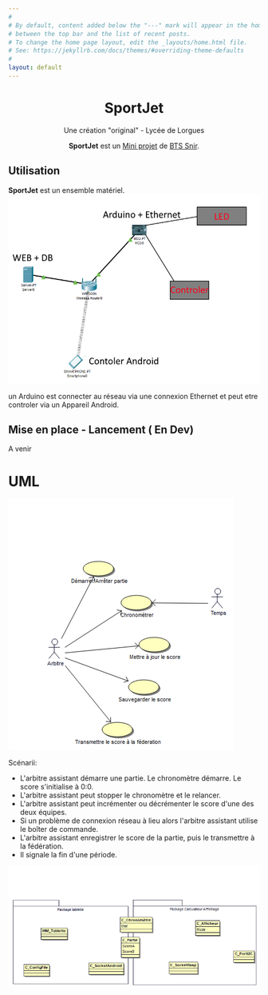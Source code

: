 ```yaml
---
#
# By default, content added below the "---" mark will appear in the home page
# between the top bar and the list of recent posts.
# To change the home page layout, edit the _layouts/home.html file.
# See: https://jekyllrb.com/docs/themes/#overriding-theme-defaults
#
layout: default
---
```


<h1 align="center">SportJet</h1>
<p align="center">Une création "original" - Lycée de Lorgues</p>

<p align="center"><b>SportJet</b> est un <u>Mini projet</u> de <u>BTS Snir</u>.</p>

<h2>Utilisation</h2>
<b>SportJet</b> est un ensemble matériel.
<img src="https://github.com/SportJet/SportJet.github.io/raw/master/img/shem1.png" alt="shem">
<p>un Arduino est connecter au réseau via une connexion Ethernet et peut etre controler via un Appareil Android.</p>

<h2>Mise en place - Lancement ( En Dev)</h2>
A venir

<h1> UML</h1>
<img src="https://github.com/SportJet/SportJet.github.io/raw/master/img/fig128014.png" alt="uml1">



Scénarii:

- L&#39;arbitre assistant démarre une partie. Le chronomètre démarre. Le score s&#39;initialise à 0:0.
- L&#39;arbitre assistant peut stopper le chronomètre et le relancer.
- L&#39;arbitre assistant peut incrémenter ou décrémenter le score d&#39;une des deux équipes.
- Si un problème de connexion réseau à lieu alors l&#39;arbitre assistant utilise le boîter de commande.
- L&#39;arbitre assistant enregistrer le score de la partie, puis le transmettre à la fédération.
- Il signale la fin d&#39;une période.

<img src="https://github.com/SportJet/SportJet.github.io/raw/master/img/fig128015.png" alt="uml2 class">

